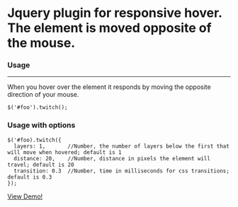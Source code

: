 # Jquery plugin for responsive hover. The element is moved opposite of the mouse.

### Usage
___

When you hover over the element it responds by moving the opposite direction of your mouse.
```
$('#foo').twitch();
```
### Usage with options
```
$('#foo).twitch({
  layers: 1,       //Number, the number of layers below the first that will move when hovered; default is 1
  distance: 20,    //Number, distance in pixels the element will travel; default is 20
  transition: 0.3  //Number, time in milliseconds for css transitions; default is 0.3
});
```

[View Demo!](http://markwickline.com/twitch.html)
